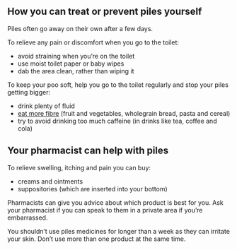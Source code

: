 ## How you can treat or prevent piles yourself  

Piles often go away on their own after a few days.  

To relieve any pain or discomfort when you go to the toilet:

- avoid straining when you’re on the toilet
- use moist toilet paper or baby wipes
- dab the area clean, rather than wiping it

To keep your poo soft, help you go to the toilet regularly and stop your piles getting bigger:

- drink plenty of fluid 
- [eat more fibre](http://www.nhs.uk/Livewell/Goodfood/Pages/how-to-get-more-fibre-into-your-diet.aspx)
  (fruit and vegetables, wholegrain bread, pasta and cereal)
- try to avoid drinking too much caffeine (in drinks like tea, coffee and cola)

## Your pharmacist can help with piles

To relieve swelling, itching and pain you can buy:

- creams and ointments
- suppositories (which are inserted into your bottom)

Pharmacists can give you advice about which product is best for you. Ask your pharmacist if you can speak to them
in a private area if you’re embarrassed. 

You shouldn’t use piles medicines for longer than a week as they can irritate your skin. Don’t use more than
one product at the same time.
